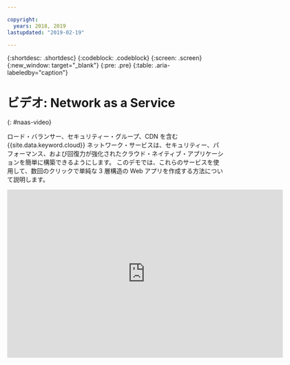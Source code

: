 ```yaml
---

copyright:
  years: 2018, 2019
lastupdated: "2019-02-19"

---
```


{:shortdesc: .shortdesc}
{:codeblock: .codeblock}
{:screen: .screen}
{:new_window: target="_blank"}
{:pre: .pre}
{:table: .aria-labeledby="caption"}

# ビデオ: Network as a Service
{: #naas-video}

ロード・バランサー、セキュリティー・グループ、CDN を含む {{site.data.keyword.cloud}} ネットワーク・サービスは、セキュリティー、パフォーマンス、および回復力が強化されたクラウド・ネイティブ・アプリケーションを簡単に構築できるようにします。 このデモでは、これらのサービスを使用して、数回のクリックで単純な 3 層構造の Web アプリを作成する方法について説明します。

<p>
  <div class="embed-responsive embed-responsive-16by9">
    <iframe class="embed-responsive-item" id="youtubeplayer" type="text/html" title="デモ" width="640" height="390" src="https://www.youtube.com/embed/LRvNCXvtkX0?rel=0" frameborder="0" webkitallowfullscreen mozallowfullscreen allowfullscreen> </iframe>
  </div>
</p>
